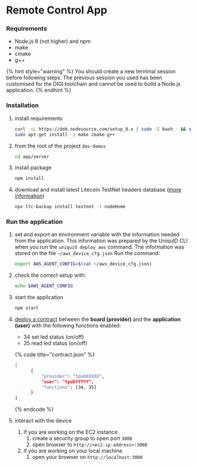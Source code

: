 # Remote Control App

### Requirements

* Node.js 8 \(not higher\) and npm
* make
* cmake
* g++

{% hint style="warning" %}
You should create a new terminal session before following steps.  The previous session you used has been customised for the DIGI toolchain and cannot be used to build a Node.js application.
{% endhint %}

### Installation

1. install requirements

   ```bash
   curl -sL https://deb.nodesource.com/setup_8.x | sudo -E bash - && sudo apt-get install -y nodejs
   sudo apt-get install -y make cmake g++
   ```

2. from the root of the project `dev-demos` 

   ```bash
   cd app/server
   ```

3. install package

   ```bash
   npm install
   ```

4. download and install latest Litecoin TestNet headers database \([more information](https://github.com/uniquid/uidcore-js#ltc-backup-cli-tool)\)

   ```bash
   npx ltc-backup install testnet -t nodeHome
   ```

### Run the application

1. set and export an environment variable with the information needed from the application. This information was prepared by the UniquID CLI when you run the `uniquid deploy aws` command. The information was stored on the file `~/aws_device_cfg.json` Run the command:

   ```bash
   export AWS_AGENT_CONFIG=$(cat ~/aws_device_cfg.json)
   ```

2. check the correct setup with:

   ```bash
   echo $AWS_AGENT_CONFIG
   ```

3. start the application

   ```bash
   npm start
   ```

4. [deploy a contract](https://uniquid.gitbook.io/uniquid/create-uniquid-contract) between the **board \(provider\)** and the **application \(user\)** with the following functions enabled:

   * 34 set led status \(on/off\)
   * 35 read led status \(on/off\)



   {% code title="contract.json" %}
   ```bash
   [
         {
             "provider": "tpubXXXXX",
             "user": "tpubYYYYY",
             "functions": [34, 35]
         }
   ]
   ```
   {% endcode %}

5. interact with the device
   1. if you are working on the EC2 instance 
      1. create a security group to open port `3000`
      2. open browser to `http://<ec2-ip-address>:3000`
   2. if you are working on your local machine
      1. open your browser on `http://localhost:3000`

